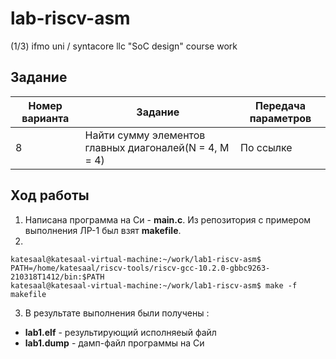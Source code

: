 # lab-riscv-asm
(1/3) ifmo uni / syntacore llc "SoC design" course work

## Задание
| Номер варианта  | Задание | Передача параметров |
| --- | --- | --- |
| 8  | Найти сумму элементов главных диагоналей(N = 4, M = 4)  | По ссылке |

## Ход работы
1. Написана программа на Си - **main.c**. Из репозитория с примером выполнения ЛР-1 был взят **makefile**.
2. 
```
katesaal@katesaal-virtual-machine:~/work/lab1-riscv-asm$ PATH=/home/katesaal/riscv-tools/riscv-gcc-10.2.0-gbbc9263-210318T1412/bin:$PATH
katesaal@katesaal-virtual-machine:~/work/lab1-riscv-asm$ make -f makefile
```
3. В результате выполнения были получены :
- **lab1.elf** - результирующий исполняеый файл
- **lab1.dump** - дамп-файл программы на Си
